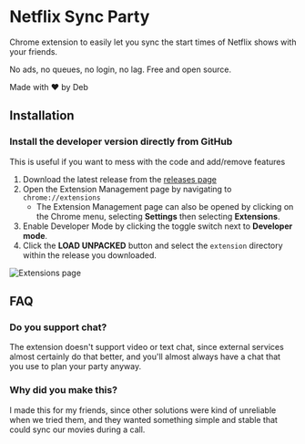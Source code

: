# Netflix Sync Party
Chrome extension to easily let you sync the start times of Netflix shows with your friends.

No ads, no queues, no login, no lag.
Free and open source.

Made with ❤️ by Deb

## Installation

### Install the developer version directly from GitHub

This is useful if you want to mess with the code and add/remove features

1. Download the latest release from the [releases page](https://github.com/debkbanerji/netflix-sync-extension/releases)
2. Open the Extension Management page by navigating to `chrome://extensions`
    * The Extension Management page can also be opened by clicking on the Chrome menu, selecting **Settings** then selecting **Extensions**.
3. Enable Developer Mode by clicking the toggle switch next to **Developer mode**.
4. Click the **LOAD UNPACKED** button and select the `extension` directory within the release you downloaded.

![Extensions page](https://developer.chrome.com/static/images/get_started/load_extension.png)

## FAQ

### Do you support chat?

The extension doesn't support video or text chat, since external services almost certainly do that better, and you'll almost always have a chat that you use to plan your party anyway.

### Why did you make this?

I made this for my friends, since other solutions were kind of unreliable when we tried them, and they wanted something simple and stable that could sync our movies during a call.
